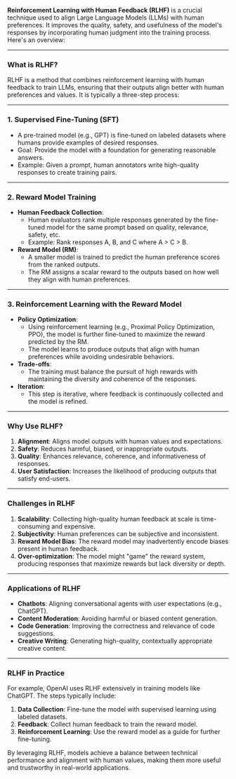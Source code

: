 **Reinforcement Learning with Human Feedback (RLHF)** is a crucial technique used to align Large Language Models (LLMs) with human preferences. It improves the quality, safety, and usefulness of the model's responses by incorporating human judgment into the training process. Here's an overview:

---

### **What is RLHF?**
RLHF is a method that combines reinforcement learning with human feedback to train LLMs, ensuring that their outputs align better with human preferences and values. It is typically a three-step process:

---

### **1. Supervised Fine-Tuning (SFT)**
- A pre-trained model (e.g., GPT) is fine-tuned on labeled datasets where humans provide examples of desired responses.
- Goal: Provide the model with a foundation for generating reasonable answers.
- Example: Given a prompt, human annotators write high-quality responses to create training pairs.

---

### **2. Reward Model Training**
- **Human Feedback Collection**:
  - Human evaluators rank multiple responses generated by the fine-tuned model for the same prompt based on quality, relevance, safety, etc.
  - Example: Rank responses A, B, and C where A > C > B.
- **Reward Model (RM)**:
  - A smaller model is trained to predict the human preference scores from the ranked outputs.
  - The RM assigns a scalar reward to the outputs based on how well they align with human preferences.

---

### **3. Reinforcement Learning with the Reward Model**
- **Policy Optimization**:
  - Using reinforcement learning (e.g., Proximal Policy Optimization, PPO), the model is further fine-tuned to maximize the reward predicted by the RM.
  - The model learns to produce outputs that align with human preferences while avoiding undesirable behaviors.
- **Trade-offs**:
  - The training must balance the pursuit of high rewards with maintaining the diversity and coherence of the responses.
- **Iteration**:
  - This step is iterative, where feedback is continuously collected and the model is refined.

---

### **Why Use RLHF?**
1. **Alignment**: Aligns model outputs with human values and expectations.
2. **Safety**: Reduces harmful, biased, or inappropriate outputs.
3. **Quality**: Enhances relevance, coherence, and informativeness of responses.
4. **User Satisfaction**: Increases the likelihood of producing outputs that satisfy end-users.

---

### **Challenges in RLHF**
1. **Scalability**: Collecting high-quality human feedback at scale is time-consuming and expensive.
2. **Subjectivity**: Human preferences can be subjective and inconsistent.
3. **Reward Model Bias**: The reward model may inadvertently encode biases present in human feedback.
4. **Over-optimization**: The model might "game" the reward system, producing responses that maximize rewards but lack diversity or depth.

---

### **Applications of RLHF**
- **Chatbots**: Aligning conversational agents with user expectations (e.g., ChatGPT).
- **Content Moderation**: Avoiding harmful or biased content generation.
- **Code Generation**: Improving the correctness and relevance of code suggestions.
- **Creative Writing**: Generating high-quality, contextually appropriate creative content.

---

### **RLHF in Practice**
For example, OpenAI uses RLHF extensively in training models like ChatGPT. The steps typically include:
1. **Data Collection**: Fine-tune the model with supervised learning using labeled datasets.
2. **Feedback**: Collect human feedback to train the reward model.
3. **Reinforcement Learning**: Use the reward model as a guide for further fine-tuning.

By leveraging RLHF, models achieve a balance between technical performance and alignment with human values, making them more useful and trustworthy in real-world applications.
